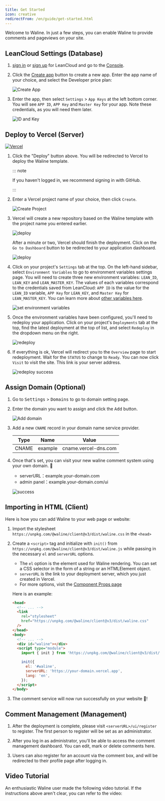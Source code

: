 ```yaml
---
title: Get Started
icon: creative
redirectFrom: /en/guide/get-started.html
---
```


Welcome to Waline. In just a few steps, you can enable Waline to provide comments and pageviews on your site.

<!-- more -->

## LeanCloud Settings (Database)

1. [sign in](https://console.leancloud.app/login) or [sign up](https://console.leancloud.app/register) for LeanCloud and go to the [Console](https://console.leancloud.app/apps).

1. Click the [Create app](https://console.leancloud.app/apps) button to create a new app. Enter the app name of your choice, and select the Developer price plan:

   ![Create App](./assets/leancloud-1.png)

1. Enter the app, then select `Settings` > `App Keys` at the left bottom corner. You will see `APP ID`, `APP Key` and `Master Key` for your app. Note these credentials, as you will need them later.

   ![ID and Key](./assets/leancloud-2.png)

## Deploy to Vercel (Server)

[![Vercel](https://vercel.com/button)](https://vercel.com/new/clone?repository-url=https%3A%2F%2Fgithub.com%2Fwalinejs%2Fwaline%2Ftree%2Fmain%2Fexample)

1. Click the "Deploy" button above. You will be redirected to Vercel to deploy the Waline template.

   ::: note

   If you haven't logged in, we recommend signing in with GitHub.

   :::

1. Enter a Vercel project name of your choice, then click `Create`.

   ![Create Project](../../../assets/vercel-1.png)

1. Vercel will create a new repository based on the Waline template with the project name you entered earlier.

   ![deploy](../../../assets/vercel-3.png)

   After a minute or two, Vercel should finish the deployment. Click on the `Go to Dashboard` button to be redirected to your application dashboard.

   ![deploy](../../../assets/vercel-4.png)

1. Click on your project's `Settings` tab at the top. On the left-hand sidebar, select `Environment Variables` to go to environment variables settings page. You will need to create three new environment variables: `LEAN_ID`, `LEAN_KEY` and `LEAN_MASTER_KEY`. The values of each variables correspond to the credentials saved from LeanCloud: `APP ID` is the value for the `LEAN_ID` variable, `APP Key` for `LEAN_KEY`, and `Master Key` for `LEAN_MASTER_KEY`. You can learn more about [other variables here](https://waline.js.org/en/reference/server/env.html).

   ![set environment variables](../../../assets/vercel-5.png)

1. Once the environment variables have been configured, you'll need to redeploy your application. Click on your project's `Deployments` tab at the top, find the latest deployment at the top of list, and select `Redeploy` in the dropdown menu on the right.

   ![redeploy](../../../assets/vercel-6.png)

1. If everything is ok, Vercel will redirect you to the `Overview` page to start redeployment. Wait for the `STATUS` to change to `Ready`. You can now click `Visit` to visit the site. This link is your server address.

   ![redeploy success](../../../assets/vercel-7.png)

## Assign Domain (Optional)

1. Go to <kbd>Settings</kbd> > <kbd>Domains</kbd> to go to domain setting page.

1. Enter the domain you want to assign and click the <kbd>Add</kbd> button.

   ![Add domain](../../../assets/vercel-8.png)

1. Add a new `CNAME` record in your domain name service provider.

   | Type  | Name    | Value                |
   | ----- | ------- | -------------------- |
   | CNAME | example | cname.vercel-dns.com |

1. Once that's set, you can visit your new waline comment system using your own domain. :tada:

   - serverURL：example.your-domain.com
   - admin panel：example.your-domain.com/ui

   ![success](../../../assets/vercel-9.png)

## Importing in HTML (Client)

Here is how you can add Waline to your web page or website:

1. Import the stylesheet `https://unpkg.com/@waline/client@v3/dist/waline.css` in the `<head>`

1. Create a `<script>` tag and initialize with `init()` from `https://unpkg.com/@waline/client@v3/dist/waline.js` while passing in the necessary `el` and `serverURL` options.

   - The `el` option is the element used for Waline rendering. You can set a CSS selector in the form of a string or an HTMLElement object.
   - `serverURL` is the link to your deployment server, which you just created in Vercel.
   - For more options, visit the [Component Props page](https://waline.js.org/en/reference/client/props.html)

   Here is an example:

   ```html {3-7,12-18}:line-numbers
   <head>
     <!-- ... -->
     <link
       rel="stylesheet"
       href="https://unpkg.com/@waline/client@v3/dist/waline.css"
     />
   </head>
   <body>
     <!-- ... -->
     <div id="waline"></div>
     <script type="module">
       import { init } from 'https://unpkg.com/@waline/client@v3/dist/waline.js';

       init({
         el: '#waline',
         serverURL: 'https://your-domain.vercel.app',
         lang: 'en',
       });
     </script>
   </body>
   ```

1. The comment service will now run successfully on your website :tada:!

## Comment Management (Management)

1. After the deployment is complete, please visit `<serverURL>/ui/register` to register. The first person to register will be set as an administrator.
   
1. After you log in as administrator, you'll be able to access the comment management dashboard. You can edit, mark or delete comments here.
   
1. Users can also register for an account via the comment box, and will be redirected to their profile page after logging in.

## Video Tutorial

An enthusiastic Waline user made the following video tutorial. If the instructions above aren't clear, you can refer to the video:

<YouTube id="SzEHzsme8uY" />
